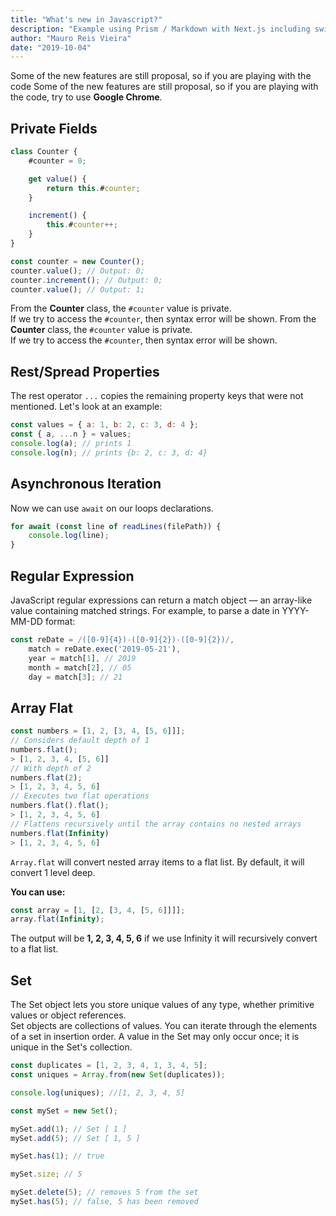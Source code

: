 ```yaml
---
title: "What's new in Javascript?"
description: "Example using Prism / Markdown with Next.js including switching syntax highlighting themes."
author: "Mauro Reis Vieira"
date: "2019-10-04"
---
```


Some of the new features are still proposal, so if you are playing with the code Some of the new features are still proposal, so if you are playing with the code, try to use **Google Chrome**.

## Private Fields

```js
class Counter {
    #counter = 0;

    get value() {
        return this.#counter;
    }

    increment() {
        this.#counter++;
    }
}

const counter = new Counter();
counter.value(); // Output: 0;
counter.increment(); // Output: 0;
counter.value(); // Output: 1;
```

From the **Counter** class, the `#counter` value is private.\
If we try to access the `#counter`, then syntax error will be shown.
From the **Counter** class, the `#counter` value is private.\
If we try to access the `#counter`, then syntax error will be shown.

## Rest/Spread Properties

The rest operator `...` copies the remaining property keys that were not mentioned. Let's look at an example:

```js
const values = { a: 1, b: 2, c: 3, d: 4 };
const { a, ...n } = values;
console.log(a); // prints 1
console.log(n); // prints {b: 2, c: 3, d: 4}
```

## Asynchronous Iteration

Now we can use `await` on our loops declarations.

```js
for await (const line of readLines(filePath)) {
    console.log(line);
}
```

## Regular Expression

JavaScript regular expressions can return a match object — an array-like value containing matched strings.
For example, to parse a date in YYYY-MM-DD format:

```js
const reDate = /([0-9]{4})-([0-9]{2})-([0-9]{2})/,
    match = reDate.exec('2019-05-21'),
    year = match[1], // 2019
    month = match[2], // 05
    day = match[3]; // 21
```

## Array Flat

```js
const numbers = [1, 2, [3, 4, [5, 6]]];
// Considers default depth of 1
numbers.flat();
> [1, 2, 3, 4, [5, 6]]
// With depth of 2
numbers.flat(2);
> [1, 2, 3, 4, 5, 6]
// Executes two flat operations
numbers.flat().flat();
> [1, 2, 3, 4, 5, 6]
// Flattens recursively until the array contains no nested arrays
numbers.flat(Infinity)
> [1, 2, 3, 4, 5, 6]
```

`Array.flat` will convert nested array items to a flat list.
By default, it will convert 1 level deep.

**You can use:**

```js
const array = [1, [2, [3, 4, [5, 6]]]];
array.flat(Infinity);
```

The output will be **1, 2, 3, 4, 5, 6** if we use Infinity it will recursively convert to a flat list.

## Set

The Set object lets you store unique values of any type, whether primitive values or object references.\
Set objects are collections of values. You can iterate through the elements of a set in insertion order.
A value in the Set may only occur once; it is unique in the Set's collection.

```js
const duplicates = [1, 2, 3, 4, 1, 3, 4, 5];
const uniques = Array.from(new Set(duplicates));

console.log(uniques); //[1, 2, 3, 4, 5]

const mySet = new Set();

mySet.add(1); // Set [ 1 ]
mySet.add(5); // Set [ 1, 5 ]

mySet.has(1); // true

mySet.size; // 5

mySet.delete(5); // removes 5 from the set
mySet.has(5); // false, 5 has been removed
```

